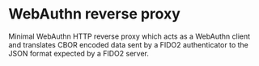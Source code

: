 # WebAuthn reverse proxy
Minimal WebAuthn HTTP reverse proxy which acts as a WebAuthn client and translates CBOR encoded data sent by a FIDO2 authenticator to the JSON format expected by a FIDO2 server.  
